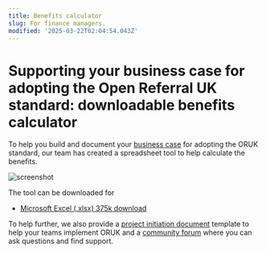 ```yaml
---
title: Benefits calculator
slug: For finance managers.
modified: '2025-03-22T02:04:54.043Z'
---
```


# Supporting your business case for adopting the Open Referral UK standard: downloadable benefits calculator

To help you build and document your [business case](/adopt/02_business_case) for adopting the ORUK standard, our team has created a spreadsheet tool to help calculate the benefits.

![screenshot](/adopt/calculator.png "Benefits calculator")

The tool can be downloaded for

- [Microsoft Excel (.xlsx) 375k download](/adopt/ORUK-business-case-calculator.xlsx)

To help further, we also provide a [project initiation document](/adopt/03_pid) template to help your teams implement ORUK and a [community forum](https://forum.openreferral.org/) where you can ask questions and find support.

